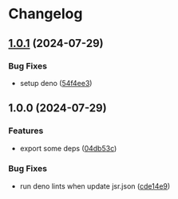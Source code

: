 # Changelog

## [1.0.1](https://github.com/Omochice/tataku.vim/compare/v1.0.0...v1.0.1) (2024-07-29)


### Bug Fixes

* setup deno ([54f4ee3](https://github.com/Omochice/tataku.vim/commit/54f4ee38a359a64fc4a1ec06ae96c7814a15c3df))

## 1.0.0 (2024-07-29)


### Features

* export some deps ([04db53c](https://github.com/Omochice/tataku.vim/commit/04db53c5f755da1e93d767f2fffc2ae7dd9df0a0))


### Bug Fixes

* run deno lints when update jsr.json ([cde14e9](https://github.com/Omochice/tataku.vim/commit/cde14e994c87c1dc8338d530c0c09b25cd83fd60))
